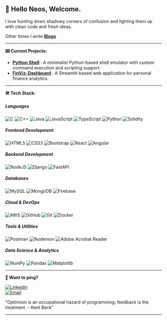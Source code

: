 ## 👋 Hello Neos, Welcome.
I love hunting down shadowy corners of confusion and lighting them up with clean code and fresh ideas.

Other times I write   [**Blogs**](https://krikera.hashnode.dev/)

---

**⌨️ Current Projects:**

* [**Python Shell**](https://github.com/krikera/python-shell-exp/) : A minimalist Python-based shell emulator with custom command execution and scripting support.
* [**FinViz-Dashboard**](https://github.com/krikera/FinViz-Dashboard/) : A Streamlit-based web application for personal finance analytics.
---

**🛠 Tech Stack:**

##### **Languages**
![C](https://img.shields.io/badge/C-%2300599C.svg?style=for-the-badge&logo=c&logoColor=white)
![C++](https://img.shields.io/badge/C++-%2300599C.svg?style=for-the-badge&logo=c%2B%2B&logoColor=white)
![Java](https://img.shields.io/badge/Java-%23ED8B00.svg?style=for-the-badge&logo=openjdk&logoColor=white)
![JavaScript](https://img.shields.io/badge/JavaScript-%23323330.svg?style=for-the-badge&logo=javascript&logoColor=%23F7DF1E)
![TypeScript](https://img.shields.io/badge/TypeScript-%23007ACC.svg?style=for-the-badge&logo=typescript&logoColor=white)
![Python](https://img.shields.io/badge/Python-3670A0?style=for-the-badge&logo=python&logoColor=ffdd54)
![Solidity](https://img.shields.io/badge/Solidity-%23363636.svg?style=for-the-badge&logo=solidity&logoColor=white)

##### **Frontend Development**
![HTML5](https://img.shields.io/badge/HTML5-%23E34F26.svg?style=for-the-badge&logo=html5&logoColor=white)
![CSS3](https://img.shields.io/badge/CSS3-%231572B6.svg?style=for-the-badge&logo=css3&logoColor=white)
![Bootstrap](https://img.shields.io/badge/Bootstrap-%238511FA.svg?style=for-the-badge&logo=bootstrap&logoColor=white)
![React](https://img.shields.io/badge/React-%2320232a.svg?style=for-the-badge&logo=react&logoColor=%2361DAFB)
![Angular](https://img.shields.io/badge/Angular-%23DD0031.svg?style=for-the-badge&logo=angular&logoColor=white)

##### **Backend Development**
![NodeJS](https://img.shields.io/badge/Node.js-6DA55F?style=for-the-badge&logo=node.js&logoColor=white)
![Django](https://img.shields.io/badge/Django-%23092E20.svg?style=for-the-badge&logo=django&logoColor=white)
![FastAPI](https://img.shields.io/badge/FastAPI-009688.svg?style=for-the-badge&logo=fastapi&logoColor=white)

##### **Databases**
![MySQL](https://img.shields.io/badge/MySQL-4479A1.svg?style=for-the-badge&logo=mysql&logoColor=white)
![MongoDB](https://img.shields.io/badge/MongoDB-%234ea94b.svg?style=for-the-badge&logo=mongodb&logoColor=white)
![Firebase](https://img.shields.io/badge/Firebase-%23039BE5.svg?style=for-the-badge&logo=firebase)

##### **Cloud & DevOps**
![AWS](https://img.shields.io/badge/AWS-%23FF9900.svg?style=for-the-badge&logo=amazon-aws&logoColor=white)
![GitHub](https://img.shields.io/badge/GitHub-%23121011.svg?style=for-the-badge&logo=github&logoColor=white)
![Git](https://img.shields.io/badge/Git-%23F05033.svg?style=for-the-badge&logo=git&logoColor=white)
![Docker](https://img.shields.io/badge/Docker-2496ED?style=for-the-badge&logo=docker&logoColor=white)

##### **Tools & Utilities**
![Postman](https://img.shields.io/badge/Postman-FF6C37?style=for-the-badge&logo=postman&logoColor=white)
![Nodemon](https://img.shields.io/badge/Nodemon-%23323330.svg?style=for-the-badge&logo=nodemon&logoColor=%BBDEAD)
![Adobe Acrobat Reader](https://img.shields.io/badge/Adobe%20Acrobat%20Reader-EC1C24.svg?style=for-the-badge&logo=Adobe%20Acrobat%20Reader&logoColor=white)

##### **Data Science & Analytics**
![NumPy](https://img.shields.io/badge/NumPy-%23013243.svg?style=for-the-badge&logo=numpy&logoColor=white)
![Pandas](https://img.shields.io/badge/Pandas-%23150458.svg?style=for-the-badge&logo=pandas&logoColor=white)
![Matplotlib](https://img.shields.io/badge/Matplotlib-%23ffffff.svg?style=for-the-badge&logo=Matplotlib&logoColor=black)

---




**📱 Want to ping?** 

[![LinkedIn](https://img.shields.io/badge/LinkedIn-0077B5?style=for-the-badge&logo=linkedin&logoColor=white)](https://www.linkedin.com/in/krishnaketanrai)  
[![Email](https://img.shields.io/badge/Email-D14836?style=for-the-badge&logo=gmail&logoColor=white)](mailto:prafulrai522@gmail.com)



> <!--QUOTE_START-->
"Optimism is an occupational hazard of programming: feedback is the treatment. – Kent Beck"
<!--QUOTE_END-->

---


